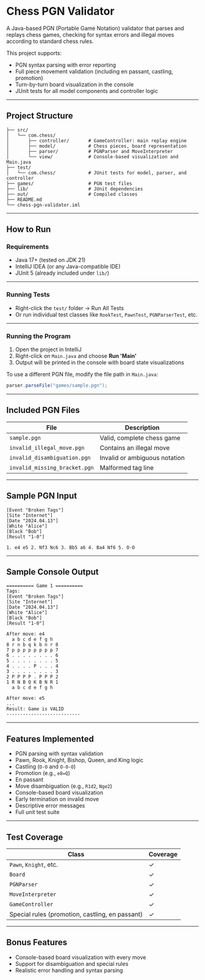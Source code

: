 # Chess PGN Validator

A Java-based PGN (Portable Game Notation) validator that parses and replays chess games, checking for syntax errors and illegal moves according to standard chess rules.

This project supports:

- PGN syntax parsing with error reporting  
- Full piece movement validation (including en passant, castling, promotion)  
- Turn-by-turn board visualization in the console  
- JUnit tests for all model components and controller logic  

---

## Project Structure

```
├── src/
│   └── com.chess/
│       ├── controller/       # GameController: main replay engine
│       ├── model/            # Chess pieces, board representation
│       ├── parser/           # PGNParser and MoveInterpreter
│       └── view/             # Console-based visualization and Main.java
├── test/
│   └── com.chess/            # JUnit tests for model, parser, and controller
├── games/                    # PGN test files
├── lib/                      # JUnit dependencies
├── out/                      # Compiled classes
├── README.md
└── chess-pgn-validator.iml
```

---

## How to Run

### Requirements

- Java 17+ (tested on JDK 21)  
- IntelliJ IDEA (or any Java-compatible IDE)  
- JUnit 5 (already included under `lib/`)  

---

### Running Tests

- Right-click the `test/` folder → Run All Tests  
- Or run individual test classes like `RookTest`, `PawnTest`, `PGNParserTest`, etc.

---

### Running the Program

1. Open the project in IntelliJ  
2. Right-click on `Main.java` and choose **Run 'Main'**  
3. Output will be printed in the console with board state visualizations

To use a different PGN file, modify the file path in `Main.java`:
```java
parser.parseFile("games/sample.pgn");
```

---

## Included PGN Files

| File                         | Description                    |
|------------------------------|--------------------------------|
| `sample.pgn`                 | Valid, complete chess game     |
| `invalid_illegal_move.pgn`   | Contains an illegal move       |
| `invalid_disambiguation.pgn` | Invalid or ambiguous notation  |
| `invalid_missing_bracket.pgn`| Malformed tag line             |

---

## Sample PGN Input

```pgn
[Event "Broken Tags"]
[Site "Internet"]
[Date "2024.04.13"]
[White "Alice"]
[Black "Bob"]
[Result "1-0"]

1. e4 e5 2. Nf3 Nc6 3. Bb5 a6 4. Ba4 Nf6 5. O-O
```

---

## Sample Console Output

```
========== Game 1 ==========
Tags:
[Event "Broken Tags"]
[Site "Internet"]
[Date "2024.04.13"]
[White "Alice"]
[Black "Bob"]
[Result "1-0"]

After move: e4
  a b c d e f g h
8 r n b q k b n r 8
7 p p p p p p p p 7
6 . . . . . . . . 6
5 . . . . . . . . 5
4 . . . . P . . . 4
3 . . . . . . . . 3
2 P P P P . P P P 2
1 R N B Q K B N R 1
  a b c d e f g h

After move: e5
...
Result: Game is VALID
---------------------------
```

---

## Features Implemented

- PGN parsing with syntax validation  
- Pawn, Rook, Knight, Bishop, Queen, and King logic  
- Castling (`O-O` and `O-O-O`)  
- Promotion (e.g., `e8=Q`)  
- En passant  
- Move disambiguation (e.g., `R1d2`, `Nge2`)  
- Console-based board visualization  
- Early termination on invalid move  
- Descriptive error messages  
- Full unit test suite

---

## Test Coverage

| Class                      | Coverage |
|----------------------------|----------|
| `Pawn`, `Knight`, etc.     | ✓        |
| `Board`                    | ✓        |
| `PGNParser`                | ✓        |
| `MoveInterpreter`          | ✓        |
| `GameController`           | ✓        |
| Special rules (promotion, castling, en passant) | ✓ |

---

## Bonus Features

- Console-based board visualization with every move  
- Support for disambiguation and special rules  
- Realistic error handling and syntax parsing
